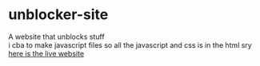 # unblocker-site
A website that unblocks stuff
<br>i cba to make javascript files so all the javascript and css is in the html sry
<br><a href="https://dayoshiguy.github.io/unblocker/index.html">here is the live website</a>
